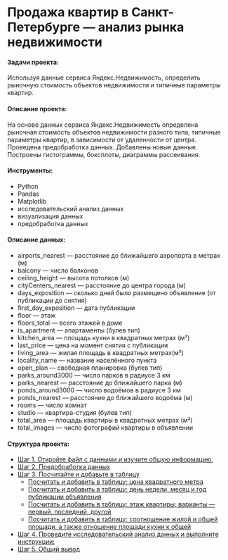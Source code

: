 # Продажа квартир в Санкт-Петербурге — анализ рынка недвижимости

#### Задачи проекта:
Используя данные сервиса Яндекс.Недвижимость, определить рыночную стоимость объектов недвижимости и типичные параметры квартир.

#### Описание проекта:
На основе данных сервиса Яндекс.Недвижимость определена рыночная стоимость
объектов недвижимости разного типа, типичные параметры квартир, в зависимости от
удаленности от центра. Проведена предобработка данных. Добавлены новые данные.
Построены гистограммы, боксплоты, диаграммы рассеивания.

#### Инструменты:
- Python
- Pandas
- Matplotlib
- исследовательский анализ данных
- визуализация данных
- предобработка данных

#### Описание данных:

- airports_nearest — расстояние до ближайшего аэропорта в метрах (м)
- balcony — число балконов
- ceiling_height — высота потолков (м)
- cityCenters_nearest — расстояние до центра города (м)
- days_exposition — сколько дней было размещено объявление (от публикации до снятия)
- first_day_exposition — дата публикации
- floor — этаж
- floors_total — всего этажей в доме
- is_apartment — апартаменты (булев тип)
- kitchen_area — площадь кухни в квадратных метрах (м²)
- last_price — цена на момент снятия с публикации
- living_area — жилая площадь в квадратных метрах(м²)
- locality_name — название населённого пункта
- open_plan — свободная планировка (булев тип)
- parks_around3000 — число парков в радиусе 3 км
- parks_nearest — расстояние до ближайшего парка (м)
- ponds_around3000 — число водоёмов в радиусе 3 км
- ponds_nearest — расстояние до ближайшего водоёма (м)
- rooms — число комнат
- studio — квартира-студия (булев тип)
- total_area — площадь квартиры в квадратных метрах (м²)
- total_images — число фотографий квартиры в объявлении

#### Структура проекта: 
- [Шаг 1. Откройте файл с данными и изучите общую информацию.](#step1)
- [Шаг 2. Предобработка данных](#step2)
- [Шаг 3. Посчитайте и добавьте в таблицу](#step3)
    - [Посчитать и добавить в таблицу: цена квадратного метра](#step4)
    - [Посчитать и добавить в таблицу: день недели, месяц и год публикации объявления](#step5)
    - [Посчитать и добавить в таблицу: этаж квартиры; варианты — первый, последний, другой](#step6)
    - [Посчитать и добавить в таблицу: соотношение жилой и общей площади, а также отношение площади кухни к общей](#step7)
- [Шаг 4. Проведите исследовательский анализ данных и выполните инструкции:](#step8)
- [Шаг 5. Общий вывод](#step9)
